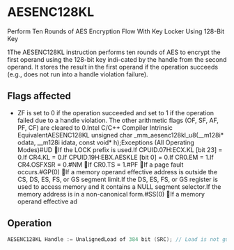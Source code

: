 # AESENC128KL

Perform Ten Rounds of AES Encryption Flow With Key Locker Using 128-Bit Key

1The AESENC128KL instruction performs ten rounds of AES to encrypt the first operand using the 128-bit key indi-cated by the handle from the second operand.
It stores the result in the first operand if the operation succeeds (e.g., does not run into a handle violation failure).

## Flags affected

- ZF is set to 0 if the operation succeeded and set to 1 if the operation failed due to a handle violation. The other arithmetic flags (OF, SF, AF, PF, CF) are cleared to 0.Intel C/C++ Compiler Intrinsic EquivalentAESENC128KL unsigned char _mm_aesenc128kl_u8(__m128i* odata, __m128i idata, const void* h);Exceptions (All Operating Modes)#UD If the LOCK prefix is used.If CPUID.07H:ECX.KL [bit 23] = 0.If CR4.KL = 0.If CPUID.19H:EBX.AESKLE [bit 0] = 0.If CR0.EM = 1.If CR4.OSFXSR = 0.#NM If CR0.TS = 1.#PF If a page fault occurs.#GP(0) If a memory operand effective address is outside the CS, DS, ES, FS, or GS segment limit.If the DS, ES, FS, or GS register is used to access memory and it contains a NULL segment selector.If the memory address is in a non-canonical form.#SS(0) If a memory operand effective ad

## Operation

```C
AESENC128KL Handle := UnalignedLoad of 384 bit (SRC); // Load is not guaranteed to be atomic.Illegal Handle = (HandleReservedBitSet (Handle) ||(Handle[0] AND (CPL > 0)) ||Handle [1] ||HandleKeyType (Handle) != HANDLE_KEY_TYPE_AES128);IF (Illegal Handle) {THEN RFLAGS.ZF := 1;ELSE (UnwrappedKey, Authentic) := UnwrapKeyAndAuthenticate384 (Handle[383:0], IWKey);IF (Authentic == 0) THEN RFLAGS.ZF := 1;ELSE DEST := AES128Encrypt (DEST, UnwrappedKey) ;RFLAGS.ZF := 0;FI;FI;RFLAGS.OF, SF, AF, PF, CF := 0;
```
